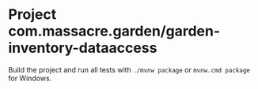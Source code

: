 # Project com.massacre.garden/garden-inventory-dataaccess

Build the project and run all tests with `./mvnw package` or `mvnw.cmd package` for Windows.
